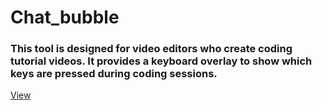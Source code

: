 # Chat_bubble


<h3>This tool is designed for video editors who create coding tutorial videos. It provides a keyboard overlay to show which keys are pressed during coding sessions.</h3>



<a href='https://prasannaamale11.github.io/Chat_bubble/'>View</a>
